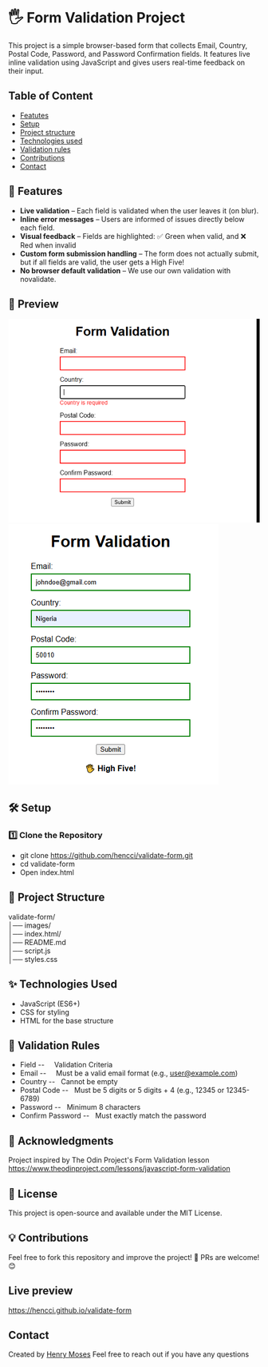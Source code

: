 # 🖐 Form Validation Project

This project is a simple browser-based form that collects Email, Country, Postal Code, Password, and Password Confirmation fields.
It features live inline validation using JavaScript and gives users real-time feedback on their input.

## Table of Content

* [Featutes](#fearures)
* [Setup](#setup)
* [Project structure](#project-structure)
* [Technologies used](#technologies-used)
* [Validation rules](#validation-rules)
* [Contributions](#contributions)
* [Contact](#contact)

## 🚀 Features

- **Live validation** – Each field is validated when the user leaves it (on blur).
- **Inline error messages** – Users are informed of issues directly below each field.
- **Visual feedback** – Fields are highlighted: ✅ Green when valid, and ❌ Red when invalid
- **Custom form submission handling** – The form does not actually submit, but if all fields are valid, the user gets a High Five!
- **No browser default validation** – We use our own validation with novalidate.

## 📸 Preview

![Invalid](./images/invalid-form.PNG)
![Valid](./images/valid-form.PNG)

## 🛠️ Setup

### 1️⃣ Clone the Repository

- git clone https://github.com/hencci/validate-form.git
- cd validate-form
- Open index.html

## 📂 Project Structure

validate-form/ <br>
│── images/ <br>
│── index.html/ <br>
│── README.md <br>
│── script.js <br>
│── styles.css <br>

## ✨ Technologies Used

- JavaScript (ES6+)
- CSS for styling
- HTML for the base structure

## 📝 Validation Rules

- Field&nbsp;--&nbsp;&nbsp;&nbsp;&nbsp;	Validation Criteria
- Email&nbsp;--&nbsp;&nbsp;&nbsp;&nbsp;	Must be a valid email format (e.g., user@example.com)
- Country&nbsp;--&nbsp;&nbsp;	Cannot be empty
- Postal Code&nbsp;--&nbsp;&nbsp;	Must be 5 digits or 5 digits + 4 (e.g., 12345 or 12345-6789)
- Password&nbsp;--&nbsp;&nbsp;	Minimum 8 characters
- Confirm Password&nbsp;--&nbsp;&nbsp;	Must exactly match the password

## 🙌 Acknowledgments

Project inspired by The Odin Project's Form Validation lesson
https://www.theodinproject.com/lessons/javascript-form-validation

## 📜 License

This project is open-source and available under the MIT License.

## 💡 Contributions

Feel free to fork this repository and improve the project! 🚀
PRs are welcome! 😊

## Live preview

https://hencci.github.io/validate-form

## Contact

Created by [Henry Moses](https://github.com/hencci)
Feel free to reach out if you have any questions